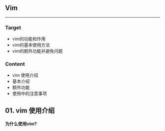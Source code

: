 ## Vim

------

### Target

+ vim的功能和作用
+ vim的基本使用方法
+ vim的额外功能并避免问题



### Content

+ vim 使用介绍
+ 基本介绍
+ 额外功能
+ 使用中的注意事项



## 01. vim 使用介绍

#### 为什么使用vim?





